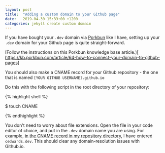 ```yaml
---
layout: post
title:  "Adding a custom domain to your Github page"
date:   2019-04-30 15:33:00 +1200
categories: jekyll create custom domain
---
```


If you have bought your `.dev` domain via [Porkbun](https://porkbun.com/) like I have, setting up your `.dev` domain for your Github page is quite straight-forward.

[Follow the instructions on this Porkbun knowledge base article.)[
https://kb.porkbun.com/article/64-how-to-connect-your-domain-to-github-pages]

You should also make a CNAME record for your Github repository - the one that is named `[YOUR GITHUB USERNAME].github.io`

Do this with the following script in the root directory of your repository:

{% highlight shell %}

$ touch CNAME

{% endhighlight %}

You don't need to worry about file extensions. Open the file in your code editor of choice, and put in the `.dev` domain name you are using. For example, [in the CNAME record in my repository directory](https://github.com/catherineedwards/catherineedwards.github.io/blob/master/CNAME), I have entered `cedwards.dev`. This should clear any domain-resolution issues with Github.io.